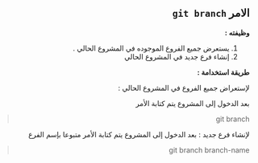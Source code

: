 ﻿


<div dir = rtl > 

## الامر `git branch` 

**وظيفته :** 

 1. يستعرض جميع الفروع الموجوده في المشروع الحالي .
 2. إنشاء فرع جديد في المشروع الحالي

**طريقة استخدامة :**

لإستعراض جميع الفروع في المشروع الحالي :

بعد الدخول إلى المشروع يتم كتابة الأمر  
<div dir = rtl > 

>  git branch

</dir>

لإنشاء فرع جديد :
 بعد الدخول إلى المشروع يتم كتابة الأمر متبوعا بإسم الفرع
<div dir = rtl > 

>  git branch branch-name

</dir>

</dir>



